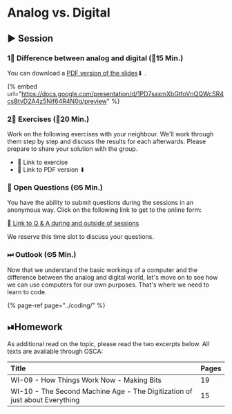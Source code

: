 # Analog vs. Digital

## ▶ Session

### 1⃣ Difference between analog and digital \(⏲15 Min.\)

You can download a [PDF version of the slides](https://docs.google.com/presentation/d/1PD7saxmXbGtfoVnQQWcSR4csBtvD2A4z5Nif64R4N0g/export?format=pdf)⬇ .

{% embed url="https://docs.google.com/presentation/d/1PD7saxmXbGtfoVnQQWcSR4csBtvD2A4z5Nif64R4N0g/preview" %}

### 2⃣ Exercises \(⏲20 Min.\)

Work on the following exercises with your neighbour. We'll work through them step by step and discuss the results for each afterwards. Please prepare to share your solution with the group.

* 🔗 Link to exercise
* 🔗 Link to PDF version ⬇ 

### 🔁 Open Questions \(⏲5 Min.\)

You have the ability to submit questions during the sessions in an anonymous way. Click on the following link to get to the online form:

🔗[ Link to Q & A during and outside of sessions](https://www.menti.com/7cf611ab)

We reserve this time slot to discuss your questions.

### ⏭ Outlook \(⏲5 Min.\)

Now that we understand the basic workings of a computer and the difference between the analog and digital world, let's move on to see how we can use computers for our own purposes. That's where we need to learn to code.

{% page-ref page="../coding/" %}

## ⏯Homework <a id="homework"></a>

As additional read on the topic, please read the two excerpts below. All texts are available through OSCA:

| Title | Pages |
| :--- | :--- |
| WI-09 - How Things Work Now - Making Bits | 19 |
| WI-10 - The Second Machine Age - The Digitization of just about Everything | 15 |

